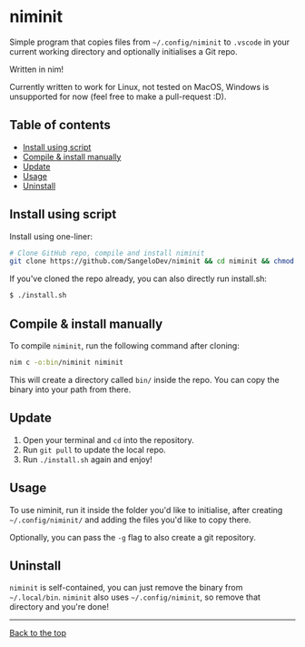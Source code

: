 # niminit
Simple program that copies files from ``~/.config/niminit`` to ``.vscode`` in your current working directory and optionally initialises a Git repo.

Written in nim!

Currently written to work for Linux, not tested on MacOS, Windows is unsupported for now (feel free to make a pull-request :D).

## Table of contents
- [Install using script](#install-using-script)
- [Compile & install manually](#compile--install-manually)
- [Update](#update)
- [Usage](#usage)
- [Uninstall](#uninstall)

## Install using script
Install using one-liner:
```bash
# Clone GitHub repo, compile and install niminit
git clone https://github.com/SangeloDev/niminit && cd niminit && chmod +x install.sh && ./install.sh
```

If you've cloned the repo already, you can also directly run install.sh:
```bash
$ ./install.sh
```

## Compile & install manually
To compile ``niminit``, run the following command after cloning:

```bash
nim c -o:bin/niminit niminit
```

This will create a directory called ``bin/`` inside the repo. You can copy the binary into your path from there.

## Update
1. Open your terminal and ``cd`` into the repository.
2. Run ``git pull`` to update the local repo.
3. Run ``./install.sh`` again and enjoy!

## Usage
To use niminit, run it inside the folder you'd like to initialise, after creating ``~/.config/niminit/`` and adding the files you'd like to copy there.

Optionally, you can pass the ``-g`` flag to also create a git repository.

## Uninstall
``niminit`` is self-contained, you can just remove the binary from ``~/.local/bin``.
``niminit`` also uses ``~/.config/niminit``, so remove that directory and you're done!

---
[Back to the top](#niminit)